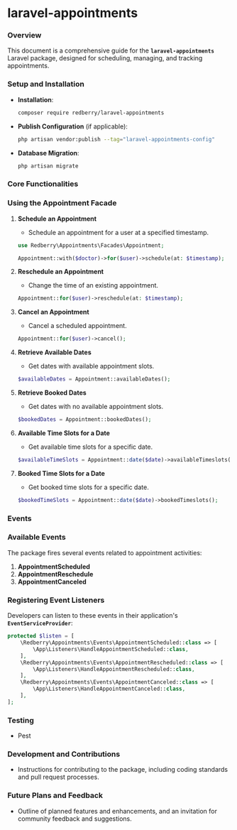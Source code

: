 # laravel-appointments

### **Overview**

This document is a comprehensive guide for the **`laravel-appointments`** Laravel package, designed for scheduling, managing, and tracking appointments.

### **Setup and Installation**

- **Installation**:

    ```bash
    composer require redberry/laravel-appointments
    ```

- **Publish Configuration** (if applicable):

    ```bash
    php artisan vendor:publish --tag="laravel-appointments-config"
    ```

- **Database Migration**:

    ```bash
    php artisan migrate
    ```


### **Core Functionalities**

### Using the Appointment Facade

1. **Schedule an Appointment**
    - Schedule an appointment for a user at a specified timestamp.

    ```php
    use Redberry\Appointments\Facades\Appointment;
    
    Appointment::with($doctor)->for($user)->schedule(at: $timestamp);
    ```

2. **Reschedule an Appointment**
    - Change the time of an existing appointment.

    ```php
    Appointment::for($user)->reschedule(at: $timestamp);
    ```

3. **Cancel an Appointment**
    - Cancel a scheduled appointment.

    ```php
    Appointment::for($user)->cancel();
    ```

4. **Retrieve Available Dates**
    - Get dates with available appointment slots.

    ```php
    $availableDates = Appointment::availableDates();
    ```

5. **Retrieve Booked Dates**
    - Get dates with no available appointment slots.

    ```php
    $bookedDates = Appointment::bookedDates();
    ```

6. **Available Time Slots for a Date**
    - Get available time slots for a specific date.

    ```php
    $availableTimeSlots = Appointment::date($date)->availableTimeslots();
    ```

7. **Booked Time Slots for a Date**
    - Get booked time slots for a specific date.

    ```php
    $bookedTimeSlots = Appointment::date($date)->bookedTimeslots();
    ```


### **Events**

### Available Events

The package fires several events related to appointment activities:

1. **AppointmentScheduled**
2. **AppointmentReschedule**
3. **AppointmentCanceled**

### Registering Event Listeners

Developers can listen to these events in their application's **`EventServiceProvider`**:

```php
protected $listen = [
    \Redberry\Appointments\Events\AppointmentScheduled::class => [
        \App\Listeners\HandleAppointmentScheduled::class,
    ],
    \Redberry\Appointments\Events\AppointmentRescheduled::class => [
        \App\Listeners\HandleAppointmentRescheduled::class,
    ],
    \Redberry\Appointments\Events\AppointmentCanceled::class => [
        \App\Listeners\HandleAppointmentCanceled::class,
    ],
];
```

### **Testing**

- Pest

### **Development and Contributions**

- Instructions for contributing to the package, including coding standards and pull request processes.

### **Future Plans and Feedback**

- Outline of planned features and enhancements, and an invitation for community feedback and suggestions.
